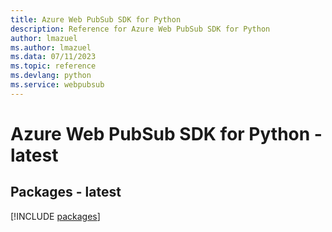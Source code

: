 ```yaml
---
title: Azure Web PubSub SDK for Python
description: Reference for Azure Web PubSub SDK for Python
author: lmazuel
ms.author: lmazuel
ms.data: 07/11/2023
ms.topic: reference
ms.devlang: python
ms.service: webpubsub
---
```

# Azure Web PubSub SDK for Python - latest
## Packages - latest
[!INCLUDE [packages](web-pubsub-index.md)]
